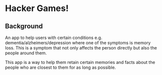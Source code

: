 # Hacker Games!

## Background

An app to help users with certain conditions e.g. dementia/alzheimers/depression where one of the symptoms is memory loss. This is a symptom that not only affects the person directly but also the people around them. 

This app is a way to help them retain certain memories and facts about the people who are closest to them for as long as possible.
